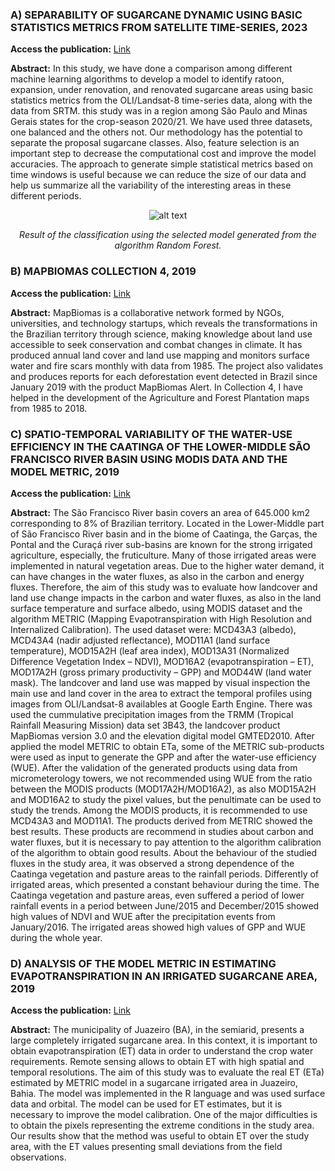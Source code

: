 ### A) SEPARABILITY OF SUGARCANE DYNAMIC USING BASIC STATISTICS METRICS FROM SATELLITE TIME-SERIES, 2023

**Access the publication:** [Link](https://proceedings.science/sbsr-2023/papers/separability-of-sugarcane-dynamic-using-basic-statistics-metrics-from-satellite?lang=en) 

**Abstract:**
In this study, we have done a comparison among different machine learning algorithms to develop a model to identify ratoon, expansion, under renovation, and renovated
sugarcane areas using basic statistics metrics from the OLI/Landsat-8 time-series data, along with the data from SRTM. this study was in a region among São Paulo and Minas Gerais states for the crop-season 2020/21. We have used three datasets, one balanced and the others not. Our methodology has the potential to separate the proposal sugarcane classes. Also, feature selection is an important step to decrease the computational cost and improve the model accuracies. The approach to generate simple statistical metrics based on time windows is useful because we can reduce the size of our data and help us summarize all the variability of the interesting areas in these different periods.

<div align="center">

![alt text](https://github.com/nrfsilva/portfolio/assets/44679103/62d77dec-d698-4e6c-b01e-9670240889ef)

*Result of the classification using the selected model generated from the algorithm Random Forest.*
</div>

### B) MAPBIOMAS COLLECTION 4, 2019

**Access the publication:** [Link](https://brasil.mapbiomas.org/en/) 

**Abstract:**
MapBiomas is a collaborative network formed by NGOs, universities, and technology startups, which reveals the transformations in the Brazilian territory through science, making knowledge about land use accessible to seek conservation and combat changes in climate. It has produced annual land cover and land use mapping and monitors surface water and fire scars monthly with data from 1985. The project also validates and produces reports for each deforestation event detected in Brazil since January 2019 with the product MapBiomas Alert. In Collection 4, I have helped in the development of the Agriculture and Forest Plantation maps from 1985 to 2018.

### C) SPATIO-TEMPORAL VARIABILITY OF THE WATER-USE EFFICIENCY IN THE CAATINGA OF THE LOWER-MIDDLE SÃO FRANCISCO RIVER BASIN USING MODIS DATA AND THE MODEL METRIC, 2019

**Access the publication:** [Link](http://mtc-m21c.sid.inpe.br/rep/sid.inpe.br/mtc-m21c/2019/03.30.15.03?mirror=urlib.net/www/2017/11.22.19.04.03&metadatarepository=sid.inpe.br/mtc-m21c/2019/03.30.15.03.28) 

**Abstract:**
The São Francisco River basin covers an area of 645.000 km2 corresponding to 8% of Brazilian territory. Located in the Lower-Middle part of São Francisco River basin and in the biome of Caatinga, the Garças, the Pontal and the Curaçá river sub-basins are known for the strong irrigated agriculture, especially, the fruticulture. Many of those irrigated areas were implemented in natural vegetation areas. Due to the higher water demand, it can have changes in the water fluxes, as also in the carbon and energy fluxes. Therefore, the aim of this study was to evaluate how landcover and land use change impacts in the carbon and water fluxes, as also in the land surface temperature and surface albedo, using MODIS dataset and the algorithm METRIC (Mapping Evapotranspiration with High Resolution and Internalized Calibration). The used dataset were: MCD43A3 (albedo), MCD43A4 (nadir adjusted reflectance), MOD11A1 (land surface temperature), MOD15A2H (leaf area index), MOD13A31 (Normalized Difference Vegetation Index – NDVI), MOD16A2 (evapotranspiration – ET), MOD17A2H (gross primary productivity – GPP) and MOD44W (land water mask). The landcover and land use was mapped by visual inspection the main use and land cover in the area to extract the temporal profiles using images from OLI/Landsat-8 availables at Google Earth Engine. There was used the cummulative precipitation images from the TRMM (Tropical Rainfall Measuring Mission) data set 3B43, the landcover product MapBiomas version 3.0 and the elevation digital model GMTED2010. After applied the model METRIC to obtain ETa, some of the METRIC sub-products were used as input to generate the GPP and after the water-use efficiency (WUE). After the validation of the generated products using data from micrometerology towers, we not recommended using WUE from the ratio between the MODIS products (MOD17A2H/MOD16A2), as also MOD15A2H and MOD16A2 to study the pixel values, but the penultimate can be used to study the trends. Among the MODIS products, it is recommended to use MCD43A3 and MOD11A1. The products derived from METRIC showed the best results. These products are recommend in studies about carbon and water fluxes, but it is necessary to pay attention to the algorithm calibration of the algorithm to obtain good results. About the behaviour of the studied fluxes in the study area, it was observed a strong dependence of the Caatinga vegetation and pasture areas to the rainfall periods. Differently of irrigated areas, which presented a constant behaviour during the time. The Caatinga vegetation and pasture areas, even suffered a period of lower rainfall events in a period between June/2015 and December/2015 showed high values of NDVI and WUE after the precipitation events from January/2016. The irrigated areas showed high values of GPP and WUE during the whole year.

### D) ANALYSIS OF THE MODEL METRIC IN ESTIMATING EVAPOTRANSPIRATION IN AN IRRIGATED SUGARCANE AREA, 2019

**Access the publication:** [Link](https://proceedings.science/sbsr-2019/trabalhos/analise-do-modelo-metric-na-estimativa-da-evapotranspiracao-em-area-de-cana-de-a?lang=pt-br) 

**Abstract:**
The municipality of Juazeiro (BA), in the semiarid, presents a large completely irrigated sugarcane area. In this context, it is important to obtain evapotranspiration (ET) data in
order to understand the crop water requirements. Remote sensing allows to obtain ET with high spatial and temporal resolutions. The aim of this study was to evaluate the real
ET (ETa) estimated by METRIC model in a sugarcane irrigated area in Juazeiro, Bahia. The model was implemented in the R language and was used surface data and orbital. The model can be used for ET estimates, but it is necessary to improve the model calibration. One of the major difficulties is to obtain the pixels representing the extreme conditions in the study area. Our results show that the method was useful to obtain ET over the study area, with the ET values presenting small deviations from the field observations.
